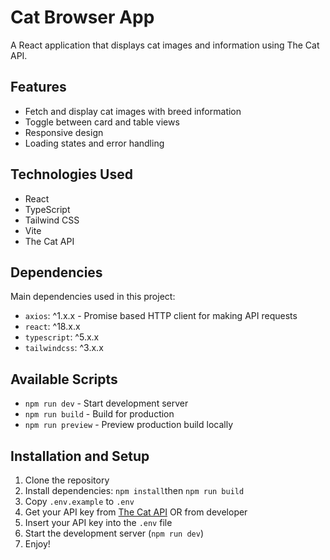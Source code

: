 # Cat Browser App

A React application that displays cat images and information using The Cat API.

## Features

- Fetch and display cat images with breed information
- Toggle between card and table views
- Responsive design
- Loading states and error handling

## Technologies Used

- React
- TypeScript
- Tailwind CSS
- Vite
- The Cat API

## Dependencies

Main dependencies used in this project:

- `axios`: ^1.x.x - Promise based HTTP client for making API requests
- `react`: ^18.x.x
- `typescript`: ^5.x.x
- `tailwindcss`: ^3.x.x

## Available Scripts

- `npm run dev` - Start development server
- `npm run build` - Build for production
- `npm run preview` - Preview production build locally

## Installation and Setup

1. Clone the repository
2. Install dependencies: `npm install`then `npm run build`
3. Copy `.env.example` to `.env`
4. Get your API key from [The Cat API](https://thecatapi.com/) OR from developer
5. Insert your API key into the `.env` file
6. Start the development server (`npm run dev`)
7. Enjoy!
